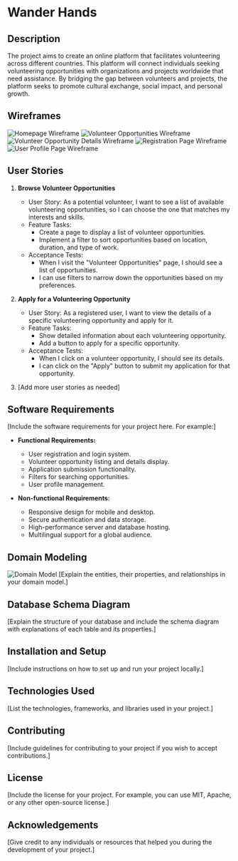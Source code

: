 # Wander Hands

## Description
The project aims to create an online platform that facilitates volunteering across different countries. This platform will connect individuals seeking volunteering opportunities with organizations and projects worldwide that need assistance. By bridging the gap between volunteers and projects, the platform seeks to promote cultural exchange, social impact, and personal growth.


## Wireframes
![Homepage Wireframe](example_images/homepage_wireframe.png)
![Volunteer Opportunities Wireframe](example_images/volunteer_opportunities_wireframe.png)
![Volunteer Opportunity Details Wireframe](example_images/volunteer_opportunity_details_wireframe.png)
![Registration Page Wireframe](example_images/registration_wireframe.png)
![User Profile Page Wireframe](example_images/user_profile_wireframe.png)

## User Stories
1. **Browse Volunteer Opportunities**
   - User Story: As a potential volunteer, I want to see a list of available volunteering opportunities, so I can choose the one that matches my interests and skills.
   - Feature Tasks:
     - Create a page to display a list of volunteer opportunities.
     - Implement a filter to sort opportunities based on location, duration, and type of work.
   - Acceptance Tests:
     - When I visit the "Volunteer Opportunities" page, I should see a list of opportunities.
     - I can use filters to narrow down the opportunities based on my preferences.

2. **Apply for a Volunteering Opportunity**
   - User Story: As a registered user, I want to view the details of a specific volunteering opportunity and apply for it.
   - Feature Tasks:
     - Show detailed information about each volunteering opportunity.
     - Add a button to apply for a specific opportunity.
   - Acceptance Tests:
     - When I click on a volunteer opportunity, I should see its details.
     - I can click on the "Apply" button to submit my application for that opportunity.

3. [Add more user stories as needed]

## Software Requirements
[Include the software requirements for your project here. For example:]
- **Functional Requirements:**
  - User registration and login system.
  - Volunteer opportunity listing and details display.
  - Application submission functionality.
  - Filters for searching opportunities.
  - User profile management.

- **Non-functional Requirements:**
  - Responsive design for mobile and desktop.
  - Secure authentication and data storage.
  - High-performance server and database hosting.
  - Multilingual support for a global audience.

## Domain Modeling
![Domain Model](example_images/domain_model.png)
[Explain the entities, their properties, and relationships in your domain model.]

## Database Schema Diagram
[Explain the structure of your database and include the schema diagram with explanations of each table and its properties.]

## Installation and Setup
[Include instructions on how to set up and run your project locally.]

## Technologies Used
[List the technologies, frameworks, and libraries used in your project.]

## Contributing
[Include guidelines for contributing to your project if you wish to accept contributions.]

## License
[Include the license for your project. For example, you can use MIT, Apache, or any other open-source license.]

## Acknowledgements
[Give credit to any individuals or resources that helped you during the development of your project.]
